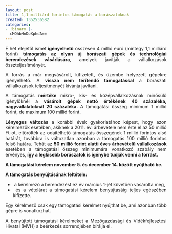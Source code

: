 ```yaml
---
layout: post
title: 1,1 milliárd forintos támogatás a borászatoknak
created: 1352536582
categories:
- !binary |-
  cMOhbHnDoXphdA==
---
```

<p style="text-align: justify;">E hét elejétől ismét<strong> igényelhető</strong> összesen 4 millió euró (mintegy 1,1 milliárd forint) <strong>támogatás az olyan új borászati gépek és technológiai berendezések vásárlására</strong>, amelyek javítják a vállalkozások összteljesítményét.</p><p style="text-align: justify;">A forrás a már megvásárolt, kifizetett, és üzembe helyezett gépekre igényelhető. A <strong>vissza nem térítendő támogatással</strong> a borászati vállalkozások teljesítményét kívánja javítani.</p><p style="text-align: justify;">A támogatás<strong> mértéke</strong> mikro-, kis- és középvállalkozásnak minősülő igénylőknél a <strong>vásárolt gépek nettó értékének 40 százaléka, nagyvállalatoknál 20 százaléka.&nbsp;</strong>A támogatási összeg minimum 1 millió forint, de maximum 100 millió forint.&nbsp;</p><p style="text-align: justify;"><strong>Lényeges változás</strong> a korábbi évek gyakorlatához képest, hogy azon kérelmezők esetében, akiknek a 2011. évi árbevétele nem érte el az 50 millió Ft-ot, eltörölték az odaítélhető támogatás összegének 1 millió forintos alsó határát, továbbra is változatlan azonban a támogatás 100 millió forintos felső határa.&nbsp;Tehát az<strong> 50 millió forint alatti éves árbevételű vállalkozások</strong> esetében a támogatási összeg minimumára vonatkozó szabály nem érvényes, <strong>így a legkisebb borászatok is igénybe tudják venni a forrást.</strong></p><p style="text-align: justify;"><strong>A támogatási kérelem november 5. és december 14. között nyújtható be.</strong></p><p style="text-align: justify;"><strong>A támogatás benyújtásának feltétele:</strong></p><ul style="text-align: justify;"><li>&nbsp;a kérelmező a berendezést ez év március 1-jét követően vásárolta meg,&nbsp;</li><li>&nbsp;és a vételárat a támogatási kérelem benyújtásáig teljes egészében kifizette.</li></ul><p style="text-align: justify;">Egy kérelmező csak egy támogatási kérelmet nyújthat be, ami azonban több gépre is vonatkozhat.&nbsp;</p><p style="text-align: justify;">A benyújtott támogatási kérelmeket a Mezőgazdasági és Vidékfejlesztési Hivatal (MVH) a beérkezés sorrendjében bírálja el.</p>
